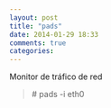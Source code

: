 ```yaml
---
layout: post
title: "pads"
date: 2014-01-29 18:33
comments: true
categories: 
---
```

Monitor de tráfico de red

>\# pads -i eth0

